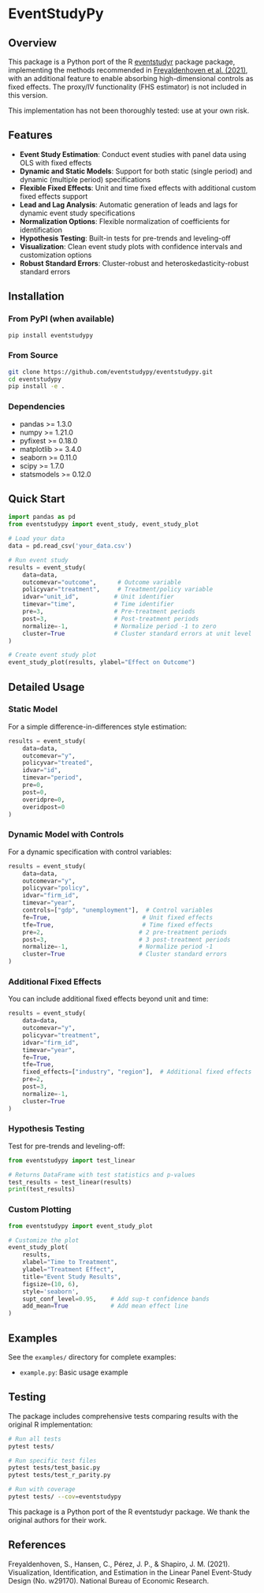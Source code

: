# EventStudyPy

## Overview

This package is a Python port of the R [eventstudyr](https://github.com/JMSLab/eventstudyr) package package, implementing the methods recommended in [Freyaldenhoven et al. (2021)](https://www.nber.org/papers/w29170), with an additional feature to enable absorbing high-dimensional controls as fixed effects. The proxy/IV functionality (FHS estimator) is not included in this version. 

This implementation has not been thoroughly tested: use at your own risk.

## Features

- **Event Study Estimation**: Conduct event studies with panel data using OLS with fixed effects
- **Dynamic and Static Models**: Support for both static (single period) and dynamic (multiple period) specifications
- **Flexible Fixed Effects**: Unit and time fixed effects with additional custom fixed effects support
- **Lead and Lag Analysis**: Automatic generation of leads and lags for dynamic event study specifications
- **Normalization Options**: Flexible normalization of coefficients for identification
- **Hypothesis Testing**: Built-in tests for pre-trends and leveling-off
- **Visualization**: Clean event study plots with confidence intervals and customization options
- **Robust Standard Errors**: Cluster-robust and heteroskedasticity-robust standard errors

## Installation

### From PyPI (when available)

```bash
pip install eventstudypy
```

### From Source

```bash
git clone https://github.com/eventstudypy/eventstudypy.git
cd eventstudypy
pip install -e .
```

### Dependencies

- pandas >= 1.3.0
- numpy >= 1.21.0
- pyfixest >= 0.18.0
- matplotlib >= 3.4.0
- seaborn >= 0.11.0
- scipy >= 1.7.0
- statsmodels >= 0.12.0

## Quick Start

```python
import pandas as pd
from eventstudypy import event_study, event_study_plot

# Load your data
data = pd.read_csv('your_data.csv')

# Run event study
results = event_study(
    data=data,
    outcomevar="outcome",      # Outcome variable
    policyvar="treatment",     # Treatment/policy variable
    idvar="unit_id",          # Unit identifier
    timevar="time",           # Time identifier
    pre=3,                    # Pre-treatment periods
    post=3,                   # Post-treatment periods
    normalize=-1,             # Normalize period -1 to zero
    cluster=True              # Cluster standard errors at unit level
)

# Create event study plot
event_study_plot(results, ylabel="Effect on Outcome")
```

## Detailed Usage

### Static Model

For a simple difference-in-differences style estimation:

```python
results = event_study(
    data=data,
    outcomevar="y",
    policyvar="treated",
    idvar="id",
    timevar="period",
    pre=0,
    post=0,
    overidpre=0,
    overidpost=0
)
```

### Dynamic Model with Controls

For a dynamic specification with control variables:

```python
results = event_study(
    data=data,
    outcomevar="y",
    policyvar="policy",
    idvar="firm_id",
    timevar="year",
    controls=["gdp", "unemployment"],  # Control variables
    fe=True,                          # Unit fixed effects
    tfe=True,                         # Time fixed effects
    pre=2,                           # 2 pre-treatment periods
    post=3,                          # 3 post-treatment periods
    normalize=-1,                    # Normalize period -1
    cluster=True                     # Cluster standard errors
)
```

### Additional Fixed Effects

You can include additional fixed effects beyond unit and time:

```python
results = event_study(
    data=data,
    outcomevar="y",
    policyvar="treatment",
    idvar="firm_id",
    timevar="year",
    fe=True,
    tfe=True,
    fixed_effects=["industry", "region"],  # Additional fixed effects
    pre=2,
    post=3,
    normalize=-1,
    cluster=True
)
```

### Hypothesis Testing

Test for pre-trends and leveling-off:

```python
from eventstudypy import test_linear

# Returns DataFrame with test statistics and p-values
test_results = test_linear(results)
print(test_results)
```

### Custom Plotting

```python
from eventstudypy import event_study_plot

# Customize the plot
event_study_plot(
    results,
    xlabel="Time to Treatment",
    ylabel="Treatment Effect",
    title="Event Study Results",
    figsize=(10, 6),
    style='seaborn',
    supt_conf_level=0.95,    # Add sup-t confidence bands
    add_mean=True            # Add mean effect line
)
```

## Examples

See the `examples/` directory for complete examples:

- `example.py`: Basic usage example

## Testing

The package includes comprehensive tests comparing results with the original R implementation:

```bash
# Run all tests
pytest tests/

# Run specific test files
pytest tests/test_basic.py
pytest tests/test_r_parity.py

# Run with coverage
pytest tests/ --cov=eventstudypy
```

This package is a Python port of the R eventstudyr package. We thank the original authors for their work.

## References

Freyaldenhoven, S., Hansen, C., Pérez, J. P., & Shapiro, J. M. (2021). Visualization, Identification, and Estimation in the Linear Panel Event-Study Design (No. w29170). National Bureau of Economic Research.
